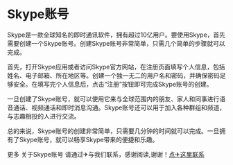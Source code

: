 # Skype账号

Skype是一款全球知名的即时通讯软件，拥有超过10亿用户。要使用Skype，首先需要创建一个Skype账号。创建Skype账号非常简单，只需几个简单的步骤就可以完成。

首先，打开Skype应用或者访问Skype官方网站，在注册页面填写个人信息，包括姓名、电子邮箱、所在地区等。创建一个独一无二的用户名和密码，并确保密码足够安全。在填写完个人信息后，点击“注册”按钮即可完成Skype账号的创建。

一旦创建了Skype账号，就可以使用它来与全球范围内的朋友、家人和同事进行语音通话、视频通话和即时消息沟通。Skype账号还可以用于加入各种群组和频道，与志趣相投的人进行交流。

总的来说，Skype账号的创建非常简单，只需要几分钟的时间就可以完成。一旦拥有了Skype账号，就可以畅享Skype带来的便捷和乐趣。

更多 关于Skype账号 请通过✈与我们联系，感谢阅读,谢谢！[点✈这里联系](https://t.me/sjlmbot)